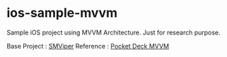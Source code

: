 # ios-sample-mvvm
Sample iOS project using MVVM Architecture. Just for research purpose.

Base Project :
[SMViper](https://github.com/seirifat/SMV-iper)
Reference :
[Pocket Deck MVVM](https://github.com/99ridho/pokedex-ios)
